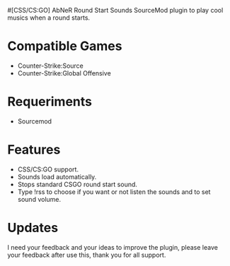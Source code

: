 #[CSS/CS:GO] AbNeR Round Start Sounds
SourceMod plugin to play cool musics when a round starts.

# Compatible Games
- Counter-Strike:Source
- Counter-Strike:Global Offensive

# Requeriments
- Sourcemod

# Features
- CSS/CS:GO support.
- Sounds load automatically.
- Stops standard CSGO round start sound.
- Type !rss to choose if you want or not listen the sounds and to set sound volume.

# Updates

I need your feedback and your ideas to improve the plugin, please leave your feedback after use this, thank you for all support.

